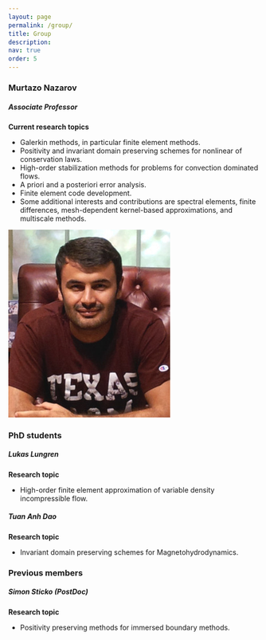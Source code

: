 ```yaml
---
layout: page
permalink: /group/
title: Group
description: 
nav: true
order: 5
---
```


<article>
  <div class="row">
    <div class="col">
      <h3> Murtazo Nazarov </h3>
      <h5> Associate Professor </h5>
      <i class="icon-search"></i>
	<b>Current research topics</b>
	    <ul>
	    	<li>
	    	    Galerkin methods, in particular finite element methods.
	    	</li>
	    	<li>
	    	Positivity and invariant domain preserving schemes for nonlinear of conservation laws.
	    	</li>
	    	<li>
	    	High-order stabilization methods for problems for convection dominated flows.
	    	</li>
	    	<li>
	    	A priori and a posteriori error analysis.
	    	</li>
	    	<li>
	    	Finite element code development.
	    	</li>
	    	<li>
	    	Some additional interests and contributions are spectral elements, finite differences, mesh-dependent kernel-based approximations, and multiscale methods.
	    	</li>
	</ul>
    </div>
      <div class="profile col-3">
          <img class="img-fluid z-depth-4 rounded" src="/assets/img/pic2_small.jpg">
      </div>
  </div>

	
  <div class="row">
   <div class="col">
      <h3> PhD students </h3>
      <h5> Lukas Lungren </h5>
	<b>Research topic</b>
	    <ul>
	    	<li>
	    	    High-order finite element approximation of variable density incompressible flow.
	    	</li>
	</ul>
      <h5> Tuan Anh Dao </h5>
	<b>Research topic</b>
	    <ul>
	    	<li>
	    	    Invariant domain preserving schemes for Magnetohydrodynamics.
	    	</li>
	</ul>
    </div>
  </div>

  <div class="row">
   <div class="col">
      <h3> Previous members </h3>
      <h5> Simon Sticko (PostDoc)</h5>
	<b>Research topic</b>
	    <ul>
	    	<li>
	    	    Positivity preserving methods for immersed boundary methods.
	    	</li>
	</ul>
    </div>
  </div>


</article>

